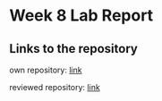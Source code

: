 # Week 8 Lab Report
## Links to the repository
own repository: [link](https://github.com/MarkMa2003/markdown-parse)

reviewed repository: [link](https://github.com/RyanRongY/markdown-parse)
